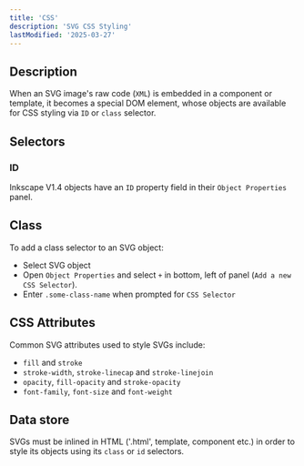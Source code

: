 ```yaml
---
title: 'CSS'
description: 'SVG CSS Styling'
lastModified: '2025-03-27'
---
```


## Description

When an SVG image's raw code (`XML`) is embedded in a component or template, it becomes a special DOM element, whose objects are available for CSS styling via `ID` or `class` selector.

## Selectors

### ID

Inkscape V1.4 objects have an `ID` property field in their `Object Properties` panel.

## Class

To add a class selector to an SVG object:

- Select SVG object
- Open `Object Properties` and select `+` in bottom, left of panel (`Add a new CSS Selector`).
- Enter `.some-class-name` when prompted for `CSS Selector`

## CSS Attributes

Common SVG attributes used to style SVGs include:

- `fill` and `stroke`
- `stroke-width`, `stroke-linecap` and `stroke-linejoin`
- `opacity`, `fill-opacity` and `stroke-opacity`
- `font-family`, `font-size` and `font-weight`

## Data store

SVGs must be inlined in HTML ('.html', template, component etc.) in order to style its objects using its `class` or `id` selectors.
